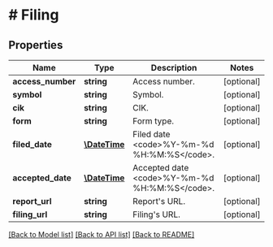# # Filing

## Properties

Name | Type | Description | Notes
------------ | ------------- | ------------- | -------------
**access_number** | **string** | Access number. | [optional] 
**symbol** | **string** | Symbol. | [optional] 
**cik** | **string** | CIK. | [optional] 
**form** | **string** | Form type. | [optional] 
**filed_date** | [**\DateTime**](\DateTime.md) | Filed date &lt;code&gt;%Y-%m-%d %H:%M:%S&lt;/code&gt;. | [optional] 
**accepted_date** | [**\DateTime**](\DateTime.md) | Accepted date &lt;code&gt;%Y-%m-%d %H:%M:%S&lt;/code&gt;. | [optional] 
**report_url** | **string** | Report&#39;s URL. | [optional] 
**filing_url** | **string** | Filing&#39;s URL. | [optional] 

[[Back to Model list]](../../README.md#documentation-for-models) [[Back to API list]](../../README.md#documentation-for-api-endpoints) [[Back to README]](../../README.md)



